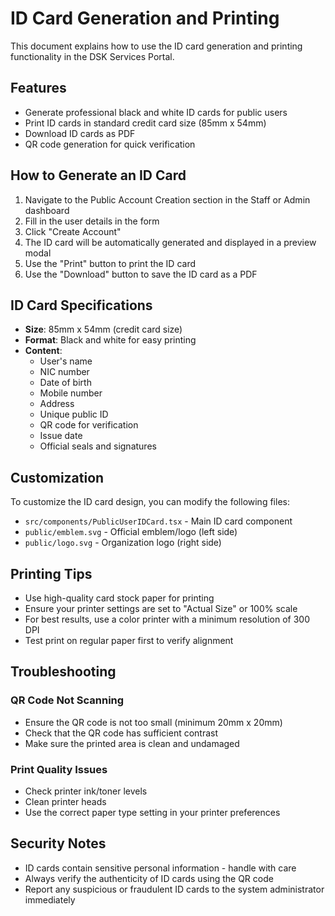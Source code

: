 # ID Card Generation and Printing

This document explains how to use the ID card generation and printing functionality in the DSK Services Portal.

## Features

- Generate professional black and white ID cards for public users
- Print ID cards in standard credit card size (85mm x 54mm)
- Download ID cards as PDF
- QR code generation for quick verification

## How to Generate an ID Card

1. Navigate to the Public Account Creation section in the Staff or Admin dashboard
2. Fill in the user details in the form
3. Click "Create Account"
4. The ID card will be automatically generated and displayed in a preview modal
5. Use the "Print" button to print the ID card
6. Use the "Download" button to save the ID card as a PDF

## ID Card Specifications

- **Size**: 85mm x 54mm (credit card size)
- **Format**: Black and white for easy printing
- **Content**:
  - User's name
  - NIC number
  - Date of birth
  - Mobile number
  - Address
  - Unique public ID
  - QR code for verification
  - Issue date
  - Official seals and signatures

## Customization

To customize the ID card design, you can modify the following files:

- `src/components/PublicUserIDCard.tsx` - Main ID card component
- `public/emblem.svg` - Official emblem/logo (left side)
- `public/logo.svg` - Organization logo (right side)

## Printing Tips

- Use high-quality card stock paper for printing
- Ensure your printer settings are set to "Actual Size" or 100% scale
- For best results, use a color printer with a minimum resolution of 300 DPI
- Test print on regular paper first to verify alignment

## Troubleshooting

### QR Code Not Scanning
- Ensure the QR code is not too small (minimum 20mm x 20mm)
- Check that the QR code has sufficient contrast
- Make sure the printed area is clean and undamaged

### Print Quality Issues
- Check printer ink/toner levels
- Clean printer heads
- Use the correct paper type setting in your printer preferences

## Security Notes

- ID cards contain sensitive personal information - handle with care
- Always verify the authenticity of ID cards using the QR code
- Report any suspicious or fraudulent ID cards to the system administrator immediately
